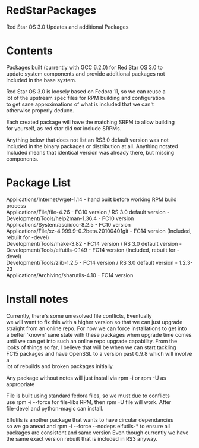 # RedStarPackages
 Red Star OS 3.0 Updates and additional Packages

# Contents
Packages built (currently with GCC 6.2.0) for Red Star OS 3.0 to  
update system components and provide additional packages not   
included in the base system.  

Red Star OS 3.0 is loosely based on Fedora 11, so we can reuse a   
lot of the upstream spec files for RPM building and configuration  
to get sane approximations of what is included that we can't   
otherwise properly deduce.  

Each created package will have the matching SRPM to allow building  
for yourself, as red star did *not* include SRPMs.   

Anything below that does not list an RS3.0 default version was not  
included in the binary packages or distribution at all. Anything notated  
Included means that identical version was already there, but missing  
components.  

# Package List  
Applications/Internet/wget-1.14 - hand built before working RPM build process   
Applications/File/file-4.26 - FC10 version / RS 3.0 default version -    
Development/Tools/help2man-1.36.4 - FC10 version  
Applications/System/asciidoc-8.2.5 - FC10 version  
Applications/File/xz-4.999.9-0.2beta.20100401git - FC14 version (Included, rebuilt for -devel)  
Development/Tools/make-3.82 - FC14 version / RS 3.0 default version - 
Development/Tools/elfutils-0.149 - FC14 version (Included, rebuilt for -devel)  
Development/Tools/zlib-1.2.5 - FC14 version  / RS 3.0 default version - 1.2.3-23   
Applications/Archiving/sharutils-4.10 - FC14 version



# Install notes

Currently, there's some unresolved file conflicts, Eventually  
we will want to fix this with a higher version so that we can just upgrade  
straight from an online repo. For now we can force installations to get into  
a better 'known' sane state with these packages when upgrade time comes  
until we can get into such an online repo upgrade capability.  From the  
looks of things so far, I believe that will be when we can start tackling  
FC15 packages and have OpenSSL to a version past 0.9.8 which will involve a  
lot of rebuilds and broken packages initially.  

Any package without notes will just install via rpm -i or rpm -U as appropriate

File is built using standard fedora files, so we must due to conflicts  
use rpm -i --force for file-libs RPM, then rpm -U file will work. After  
file-devel and python-magic can install.   

Elfutils is another package that wants to have circular dependancies  
so we go anead and rpm -i --force --nodeps elfutils-* to ensure all  
packages are consistent and same version Even though currently we have  
the same exact version rebuilt that is included in RS3 anyway.  
